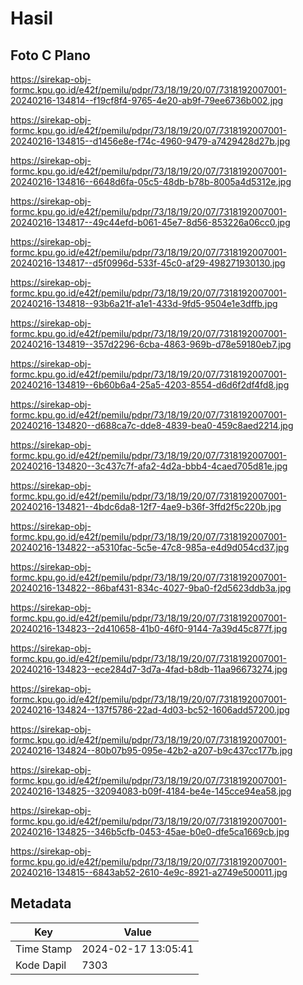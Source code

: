 # Hasil

## Foto C Plano

https://sirekap-obj-formc.kpu.go.id/e42f/pemilu/pdpr/73/18/19/20/07/7318192007001-20240216-134814--f19cf8f4-9765-4e20-ab9f-79ee6736b002.jpg

https://sirekap-obj-formc.kpu.go.id/e42f/pemilu/pdpr/73/18/19/20/07/7318192007001-20240216-134815--d1456e8e-f74c-4960-9479-a7429428d27b.jpg

https://sirekap-obj-formc.kpu.go.id/e42f/pemilu/pdpr/73/18/19/20/07/7318192007001-20240216-134816--6648d6fa-05c5-48db-b78b-8005a4d5312e.jpg

https://sirekap-obj-formc.kpu.go.id/e42f/pemilu/pdpr/73/18/19/20/07/7318192007001-20240216-134817--49c44efd-b061-45e7-8d56-853226a06cc0.jpg

https://sirekap-obj-formc.kpu.go.id/e42f/pemilu/pdpr/73/18/19/20/07/7318192007001-20240216-134817--d5f0996d-533f-45c0-af29-498271930130.jpg

https://sirekap-obj-formc.kpu.go.id/e42f/pemilu/pdpr/73/18/19/20/07/7318192007001-20240216-134818--93b6a21f-a1e1-433d-9fd5-9504e1e3dffb.jpg

https://sirekap-obj-formc.kpu.go.id/e42f/pemilu/pdpr/73/18/19/20/07/7318192007001-20240216-134819--357d2296-6cba-4863-969b-d78e59180eb7.jpg

https://sirekap-obj-formc.kpu.go.id/e42f/pemilu/pdpr/73/18/19/20/07/7318192007001-20240216-134819--6b60b6a4-25a5-4203-8554-d6d6f2df4fd8.jpg

https://sirekap-obj-formc.kpu.go.id/e42f/pemilu/pdpr/73/18/19/20/07/7318192007001-20240216-134820--d688ca7c-dde8-4839-bea0-459c8aed2214.jpg

https://sirekap-obj-formc.kpu.go.id/e42f/pemilu/pdpr/73/18/19/20/07/7318192007001-20240216-134820--3c437c7f-afa2-4d2a-bbb4-4caed705d81e.jpg

https://sirekap-obj-formc.kpu.go.id/e42f/pemilu/pdpr/73/18/19/20/07/7318192007001-20240216-134821--4bdc6da8-12f7-4ae9-b36f-3ffd2f5c220b.jpg

https://sirekap-obj-formc.kpu.go.id/e42f/pemilu/pdpr/73/18/19/20/07/7318192007001-20240216-134822--a5310fac-5c5e-47c8-985a-e4d9d054cd37.jpg

https://sirekap-obj-formc.kpu.go.id/e42f/pemilu/pdpr/73/18/19/20/07/7318192007001-20240216-134822--86baf431-834c-4027-9ba0-f2d5623ddb3a.jpg

https://sirekap-obj-formc.kpu.go.id/e42f/pemilu/pdpr/73/18/19/20/07/7318192007001-20240216-134823--2d410658-41b0-46f0-9144-7a39d45c877f.jpg

https://sirekap-obj-formc.kpu.go.id/e42f/pemilu/pdpr/73/18/19/20/07/7318192007001-20240216-134823--ece284d7-3d7a-4fad-b8db-11aa96673274.jpg

https://sirekap-obj-formc.kpu.go.id/e42f/pemilu/pdpr/73/18/19/20/07/7318192007001-20240216-134824--137f5786-22ad-4d03-bc52-1606add57200.jpg

https://sirekap-obj-formc.kpu.go.id/e42f/pemilu/pdpr/73/18/19/20/07/7318192007001-20240216-134824--80b07b95-095e-42b2-a207-b9c437cc177b.jpg

https://sirekap-obj-formc.kpu.go.id/e42f/pemilu/pdpr/73/18/19/20/07/7318192007001-20240216-134825--32094083-b09f-4184-be4e-145cce94ea58.jpg

https://sirekap-obj-formc.kpu.go.id/e42f/pemilu/pdpr/73/18/19/20/07/7318192007001-20240216-134825--346b5cfb-0453-45ae-b0e0-dfe5ca1669cb.jpg

https://sirekap-obj-formc.kpu.go.id/e42f/pemilu/pdpr/73/18/19/20/07/7318192007001-20240216-134815--6843ab52-2610-4e9c-8921-a2749e500011.jpg


## Metadata

| Key        | Value               |
| ---------- | ------------------- |
| Time Stamp | 2024-02-17 13:05:41 |
| Kode Dapil | 7303                |



